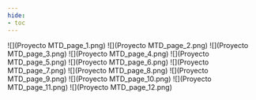 ```yaml
---
hide:
- toc
---
```

![](Proyecto MTD_page_1.png)
![](Proyecto MTD_page_2.png)
![](Proyecto MTD_page_3.png)
![](Proyecto MTD_page_4.png)
![](Proyecto MTD_page_5.png)
![](Proyecto MTD_page_6.png)
![](Proyecto MTD_page_7.png)
![](Proyecto MTD_page_8.png)
![](Proyecto MTD_page_9.png)
![](Proyecto MTD_page_10.png)
![](Proyecto MTD_page_11.png)
![](Proyecto MTD_page_12.png)

 <style> 
body {
background-image: url('https://github.com/asolear/assets/blob/master/imgs/fondo3.jpg?raw=true'); 
background-repeat: no-repeat; 
background-attachment: fixed; /* background-size: cover; */ 
background-size: 100% 100%;
}
</style> 
